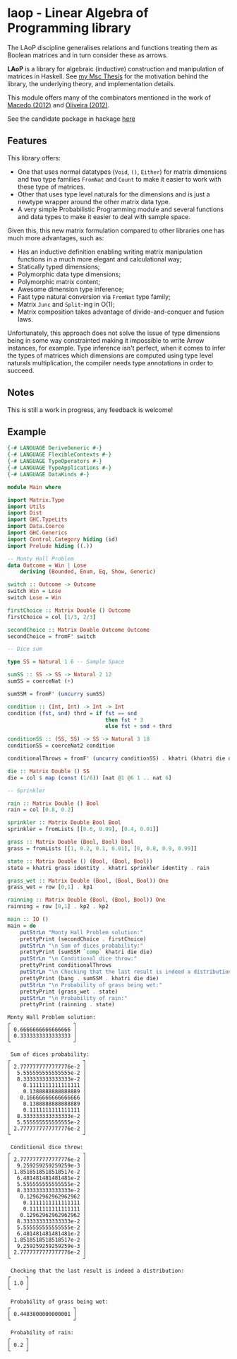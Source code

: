 # laop - Linear Algebra of Programming library

The LAoP discipline generalises relations and functions treating them as
Boolean matrices and in turn consider these as arrows.

__LAoP__ is a library for algebraic (inductive) construction and manipulation of matrices
in Haskell. See [my Msc Thesis](https://github.com/bolt12/master-thesis) for the
motivation behind the library, the underlying theory, and implementation details.

This module offers many of the combinators mentioned in the work of
[Macedo (2012)](https://repositorium.sdum.uminho.pt/handle/1822/22894) and [Oliveira (2012)](https://pdfs.semanticscholar.org/ccf5/27fa9179081223bffe8067edd81948644fc0.pdf). 

See the candidate package in hackage [here](https://hackage.haskell.org/package/laop-0.1.0.0/candidate)

## Features

This library offers:

- One that uses normal datatypes (`Void`, `()`, `Either`) for matrix dimensions and two
  type families `FromNat` and `Count` to make it easier to work with these type of matrices.
- Other that uses type level naturals for the dimensions and is just a newtype wrapper
  around the other matrix data type.
- A very simple Probabilistic Programming module and several functions and data types to
  make it easier to deal with sample space.

Given this, this new matrix formulation compared to other libraries one has much more advantages, such as:
        
- Has an inductive definition enabling writing matrix manipulation functions in a much more elegant and calculational way;
- Statically typed dimensions;
- Polymorphic data type dimensions;
- Polymorphic matrix content;
- Awesome dimension type inference;
- Fast type natural conversion via `FromNat` type family;
- Matrix `Junc` and `Split`-ing in O(1);
- Matrix composition takes advantage of divide-and-conquer and fusion laws.
        
Unfortunately, this approach does not solve the issue of type dimensions being in some way constrainted making it impossible to write Arrow instances, for example. Type inference isn't perfect, when it comes to infer the types of matrices which dimensions are computed using type level naturals multiplication, the compiler needs type annotations in order to succeed.

## Notes

This is still a work in progress, any feedback is welcome!

## Example

```Haskell
{-# LANGUAGE DeriveGeneric #-}
{-# LANGUAGE FlexibleContexts #-}
{-# LANGUAGE TypeOperators #-}
{-# LANGUAGE TypeApplications #-}
{-# LANGUAGE DataKinds #-}

module Main where

import Matrix.Type
import Utils
import Dist
import GHC.TypeLits
import Data.Coerce
import GHC.Generics
import Control.Category hiding (id)
import Prelude hiding ((.))

-- Monty Hall Problem
data Outcome = Win | Lose
    deriving (Bounded, Enum, Eq, Show, Generic)

switch :: Outcome -> Outcome
switch Win = Lose
switch Lose = Win

firstChoice :: Matrix Double () Outcome
firstChoice = col [1/3, 2/3]

secondChoice :: Matrix Double Outcome Outcome
secondChoice = fromF' switch 

-- Dice sum

type SS = Natural 1 6 -- Sample Space

sumSS :: SS -> SS -> Natural 2 12
sumSS = coerceNat (+)

sumSSM = fromF' (uncurry sumSS)

condition :: (Int, Int) -> Int -> Int
condition (fst, snd) thrd = if fst == snd
                               then fst * 3
                               else fst + snd + thrd

conditionSS :: (SS, SS) -> SS -> Natural 3 18
conditionSS = coerceNat2 condition

conditionalThrows = fromF' (uncurry conditionSS) . khatri (khatri die die) die

die :: Matrix Double () SS
die = col $ map (const (1/6)) [nat @1 @6 1 .. nat 6]

-- Sprinkler

rain :: Matrix Double () Bool
rain = col [0.8, 0.2]

sprinkler :: Matrix Double Bool Bool
sprinkler = fromLists [[0.6, 0.99], [0.4, 0.01]]

grass :: Matrix Double (Bool, Bool) Bool
grass = fromLists [[1, 0.2, 0.1, 0.01], [0, 0.8, 0.9, 0.99]]

state :: Matrix Double () (Bool, (Bool, Bool))
state = khatri grass identity . khatri sprinkler identity . rain

grass_wet :: Matrix Double (Bool, (Bool, Bool)) One
grass_wet = row [0,1] . kp1

rainning :: Matrix Double (Bool, (Bool, Bool)) One
rainning = row [0,1] . kp2 . kp2 

main :: IO ()
main = do
    putStrLn "Monty Hall Problem solution:"
    prettyPrint (secondChoice . firstChoice)
    putStrLn "\n Sum of dices probability:"
    prettyPrint (sumSSM `comp` khatri die die)
    putStrLn "\n Conditional dice throw:"
    prettyPrint conditionalThrows
    putStrLn "\n Checking that the last result is indeed a distribution: "
    prettyPrint (bang . sumSSM . khatri die die)
    putStrLn "\n Probability of grass being wet:"
    prettyPrint (grass_wet . state)
    putStrLn "\n Probability of rain:"
    prettyPrint (rainning . state)
```

```Shell
Monty Hall Problem solution:
┌                    ┐
│ 0.6666666666666666 │
│ 0.3333333333333333 │
└                    ┘

 Sum of dices probability:
┌                       ┐
│ 2.7777777777777776e-2 │
│  5.555555555555555e-2 │
│  8.333333333333333e-2 │
│    0.1111111111111111 │
│    0.1388888888888889 │
│   0.16666666666666666 │
│    0.1388888888888889 │
│    0.1111111111111111 │
│  8.333333333333333e-2 │
│  5.555555555555555e-2 │
│ 2.7777777777777776e-2 │
└                       ┘

 Conditional dice throw:
┌                       ┐
│ 2.7777777777777776e-2 │
│  9.259259259259259e-3 │
│ 1.8518518518518517e-2 │
│  6.481481481481481e-2 │
│  5.555555555555555e-2 │
│  8.333333333333333e-2 │
│   0.12962962962962962 │
│    0.1111111111111111 │
│    0.1111111111111111 │
│   0.12962962962962962 │
│  8.333333333333333e-2 │
│  5.555555555555555e-2 │
│  6.481481481481481e-2 │
│ 1.8518518518518517e-2 │
│  9.259259259259259e-3 │
│ 2.7777777777777776e-2 │
└                       ┘

 Checking that the last result is indeed a distribution: 
┌     ┐
│ 1.0 │
└     ┘

 Probability of grass being wet:
┌                    ┐
│ 0.4483800000000001 │
└                    ┘

 Probability of rain:
┌     ┐
│ 0.2 │
└     ┘
```
